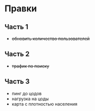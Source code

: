 # Правки

## Часть 1

- ~~обновить количество пользователей~~

## Часть 2

- ~~трафик по поиску~~

## Часть 3

- пинг до цодов
- нагрузка на цоды
- карта с плотностью населения

